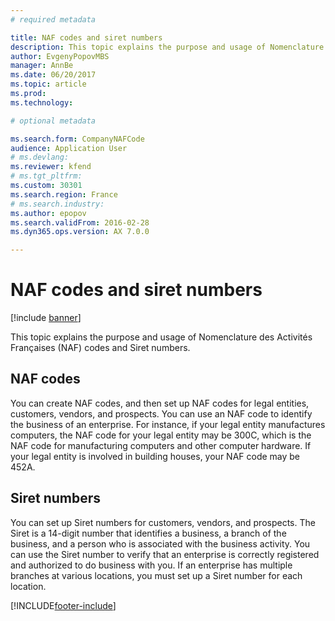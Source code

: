 ```yaml
---
# required metadata

title: NAF codes and siret numbers
description: This topic explains the purpose and usage of Nomenclature des Activités Françaises (NAF) codes and Siret numbers in Microsoft Dynamics 365 Finance.
author: EvgenyPopovMBS
manager: AnnBe
ms.date: 06/20/2017
ms.topic: article
ms.prod: 
ms.technology: 

# optional metadata

ms.search.form: CompanyNAFCode
audience: Application User
# ms.devlang: 
ms.reviewer: kfend
# ms.tgt_pltfrm: 
ms.custom: 30301
ms.search.region: France
# ms.search.industry: 
ms.author: epopov
ms.search.validFrom: 2016-02-28
ms.dyn365.ops.version: AX 7.0.0

---
```


# NAF codes and siret numbers

[!include [banner](../includes/banner.md)]

This topic explains the purpose and usage of Nomenclature des Activités Françaises (NAF) codes and Siret numbers.

NAF codes
---------

You can create NAF codes, and then set up NAF codes for legal entities, customers, vendors, and prospects. You can use an NAF code to identify the business of an enterprise. For instance, if your legal entity manufactures computers, the NAF code for your legal entity may be 300C, which is the NAF code for manufacturing computers and other computer hardware. If your legal entity is involved in building houses, your NAF code may be 452A.

## Siret numbers
You can set up Siret numbers for customers, vendors, and prospects. The Siret is a 14-digit number that identifies a business, a branch of the business, and a person who is associated with the business activity. You can use the Siret number to verify that an enterprise is correctly registered and authorized to do business with you. If an enterprise has multiple branches at various locations, you must set up a Siret number for each location.





[!INCLUDE[footer-include](../../includes/footer-banner.md)]